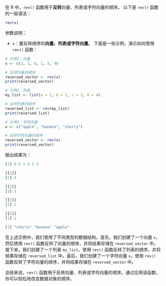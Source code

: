 在 R 中，`rev()` 函数用于**反转**向量、列表或字符向量的顺序。
以下是 `rev()` 函数的一般语法：
```R
rev(x)
```
参数说明：
- `x`：要反转顺序的**向量、列表或字符向量**。
下面是一些示例，演示如何使用 `rev()` 函数：
```R
# 示例1：向量
x <- c(3, 1, 4, 1, 5, 9)

# 反转向量的顺序
reversed_vector <- rev(x)
print(reversed_vector)

# 示例2：列表
my_list <- list(a = 1, b = 2, c = 3, d = 4)

# 反转列表的顺序
reversed_list <- rev(my_list)
print(reversed_list)

# 示例3：字符向量
x <- c("apple", "banana", "cherry")

# 反转字符向量的顺序
reversed_vector <- rev(x)
print(reversed_vector)
```

输出结果为：
```R
[1] 9 5 1 4 1 3

[[1]]
[1] 4

[[2]]
[1] 3

[[3]]
[1] 2

[[4]]
[1] 1

[1] "cherry" "banana" "apple"
```

在上述示例中，我们使用了不同类型的数据结构。首先，我们创建了一个向量 `x`，然后使用 `rev()` 函数反转了向量的顺序，并将结果存储在 `reversed_vector` 中。接下来，我们创建了一个列表 `my_list`，使用 `rev()` 函数反转了列表的顺序，并将结果存储在 `reversed_list` 中。最后，我们创建了一个字符向量 `x`，使用 `rev()` 函数反转了字符向量的顺序，并将结果存储在 `reversed_vector` 中。

总结来说，`rev()` 函数用于反转向量、列表或字符向量的顺序。通过应用该函数，你可以轻松地改变数据对象的顺序。